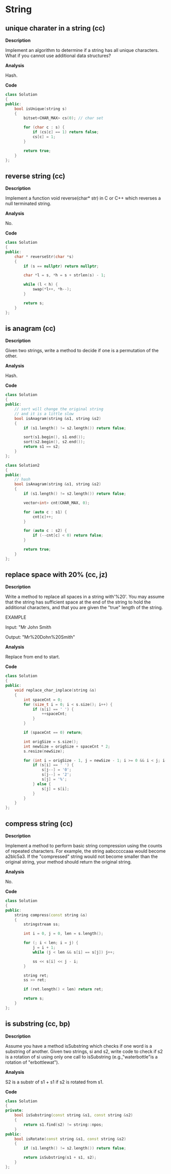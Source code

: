 # String

## unique charater in a string (cc)

**Description**

Implement an algorithm to determine if a string has all unique characters.
What if you cannot use additional data structures?

**Analysis**

Hash.

**Code**

```cpp
class Solution
{
public:
    bool isUnique(string s)
    {
        bitset<CHAR_MAX> cs(0); // char set

        for (char c : s) {
            if (cs[c] == 1) return false;
            cs[c] = 1;
        }

        return true;
    }
};
```

## reverse string (cc)

**Description**

Implement a function void reverse(char* str) in C or C++ which reverses a null terminated string.

**Analysis**

No.

**Code**

```cpp
class Solution
{
public:
    char * reverseStr(char *s)
    {
        if (s == nullptr) return nullptr;

        char *l = s, *h = s + strlen(s) - 1;

        while (l < h) {
            swap(*l++, *h--);
        }

        return s;
    }
};
```

## is anagram (cc)

**Description**

Given two strings, write a method to decide if one is a permutation of the other.

**Analysis**

Hash.

**Code**

```cpp
class Solution
{
public:
    // sort will change the original string
    // and it is a little slow
    bool isAnagram(string &s1, string &s2)
    {
        if (s1.length() != s2.length()) return false;

        sort(s1.begin(), s1.end());
        sort(s2.begin(), s2.end());
        return s1 == s2;
    }
};

class Solution2
{
public:
    // hash
    bool isAnagram(string &s1, string &s2)
    {
        if (s1.length() != s2.length()) return false;

        vector<int> cnt(CHAR_MAX, 0);

        for (auto c : s1) {
            cnt[c]++;
        }

        for (auto c : s2) {
            if (--cnt[c] < 0) return false;
        }

        return true;
    }
};
```

## replace space with 20% (cc, jz)

**Description**

Write a method to replace all spaces in a string with'%20'. You may assume thatthe string has sufficient space at the end of the string to hold the additionalcharacters, and that you are given the "true" length of the string.
EXAMPLE
Input: "Mr John Smith
Output: "Mr%20Dohn%20Smith"

**Analysis**

Replace from end to start.

**Code**

```cpp
class Solution
{
public:
    void replace_char_inplace(string &s)
    {
        int spaceCnt = 0;
        for (size_t i = 0; i < s.size(); i++) {
            if (s[i] == ' ') {
                ++spaceCnt;
            }
        }

        if (spaceCnt == 0) return;

        int origSize = s.size();
        int newSize = origSize + spaceCnt * 2;
        s.resize(newSize);

        for (int i = origSize - 1, j = newSize - 1; i >= 0 && i < j; i--, j--) {
            if (s[i] == ' ') {
                s[j--] = '0';
                s[j--] = '2';
                s[j] = '%';
            } else {
                s[j] = s[i];
            }
        }
    }
};
```

## compress string (cc)

**Description**

Implement a method to perform basic string compression using the counts
of repeated characters. For example, the string aabcccccaaa would become
a2blc5a3. If the "compressed" string would not become smaller than the original
string, your method should return the original string.

**Analysis**

No.

**Code**

```cpp
class Solution
{
public:
    string compress(const string &s)
    {
        stringstream ss;

        int i = 0, j = 0, len = s.length();

        for (; i < len; i = j) {
            j = i + 1;
            while (j < len && s[i] == s[j]) j++;

            ss << s[i] << j - i;
        }

        string ret;
        ss >> ret;

        if (ret.length() < len) return ret;

        return s;
    }
};
```

## is substring (cc, bp)

**Description**

Assume you have a method isSubstring which checks if one word is a
substring of another. Given two strings, si and s2, write code to check if s2 is
a rotation of si using only one call to isSubstring (e.g.,"waterbottle"is a rotation of "erbottlewat").

**Analysis**

S2 is a substr of s1 + s1 if s2 is rotated from s1.

**Code**

```cpp
class Solution
{
private:
    bool isSubstring(const string &s1, const string &s2)
    {
        return s1.find(s2) != string::npos;
    }
public:
    bool isRotate(const string &s1, const string &s2)
    {
        if (s1.length() != s2.length()) return false;

        return isSubstring(s1 + s1, s2);
    }
};
```